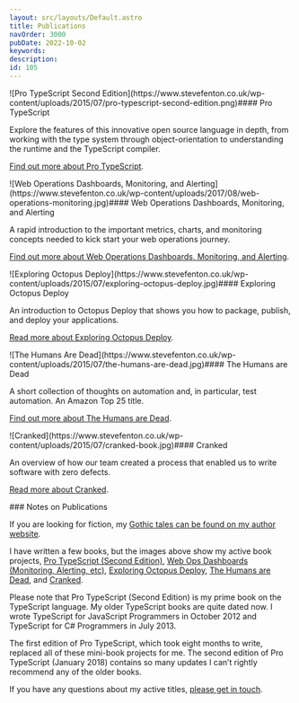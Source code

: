 ```yaml
---
layout: src/layouts/Default.astro
title: Publications
navOrder: 3000
pubDate: 2022-10-02
keywords: 
description: 
id: 105
---
```


<style scoped="">
article { clear: both; }
</style><article>![Pro TypeScript Second Edition](https://www.stevefenton.co.uk/wp-content/uploads/2015/07/pro-typescript-second-edition.png)#### Pro TypeScript

Explore the features of this innovative open source language in depth, from working with the type system through object-orientation to understanding the runtime and the TypeScript compiler.

[Find out more about Pro TypeScript](https://www.stevefenton.co.uk/publications/pro-typescript/).

</article><article>![Web Operations Dashboards, Monitoring, and Alerting](https://www.stevefenton.co.uk/wp-content/uploads/2017/08/web-operations-monitoring.jpg)#### Web Operations Dashboards, Monitoring, and Alerting

A rapid introduction to the important metrics, charts, and monitoring concepts needed to kick start your web operations journey.

[Find out more about Web Operations Dashboards, Monitoring, and Alerting](https://www.stevefenton.co.uk/publications/web-ops-dashboards-monitoring-and-alerting/).

</article><article>![Exploring Octopus Deploy](https://www.stevefenton.co.uk/wp-content/uploads/2015/07/exploring-octopus-deploy.jpg)#### Exploring Octopus Deploy

An introduction to Octopus Deploy that shows you how to package, publish, and deploy your applications.

[Read more about Exploring Octopus Deploy](https://www.stevefenton.co.uk/publications/exploring-octopus-deploy/).

</article><article>![The Humans Are Dead](https://www.stevefenton.co.uk/wp-content/uploads/2015/07/the-humans-are-dead.jpg)#### The Humans are Dead

A short collection of thoughts on automation and, in particular, test automation. An Amazon Top 25 title.

[Find out more about The Humans are Dead](https://www.stevefenton.co.uk/publications/the-humans-are-dead/).

</article><article>![Cranked](https://www.stevefenton.co.uk/wp-content/uploads/2015/07/cranked-book.jpg)#### Cranked

An overview of how our team created a process that enabled us to write software with zero defects.

[Read more about Cranked](https://www.stevefenton.co.uk/publications/cranked/).

</article><article>### Notes on Publications

If you are looking for fiction, my [Gothic tales can be found on my author website](https://smfenton.uk/).

I have written a few books, but the images above show my active book projects, [Pro TypeScript (Second Edition)](https://www.stevefenton.co.uk/publications/pro-typescript/), [Web Ops Dashboards (Monitoring, Alerting, etc)](https://www.stevefenton.co.uk/publications/web-ops-dashboards-monitoring-and-alerting/), [Exploring Octopus Deploy](https://www.stevefenton.co.uk/publications/exploring-octopus-deploy/), [The Humans are Dead](https://www.stevefenton.co.uk/publications/the-humans-are-dead/), and [Cranked](https://www.stevefenton.co.uk/publications/cranked/).

Please note that Pro TypeScript (Second Edition) is my prime book on the TypeScript language. My older TypeScript books are quite dated now. I wrote TypeScript for JavaScript Programmers in October 2012 and TypeScript for C# Programmers in July 2013.

The first edition of Pro TypeScript, which took eight months to write, replaced all of these mini-book projects for me. The second edition of Pro TypeScript (January 2018) contains so many updates I can’t rightly recommend any of the older books.

If you have any questions about my active titles, [please get in touch](https://www.stevefenton.co.uk/contact/).

</article>